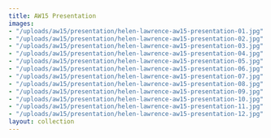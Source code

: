 ```yaml
---
title: AW15 Presentation
images:
- "/uploads/aw15/presentation/helen-lawrence-aw15-presentation-01.jpg"
- "/uploads/aw15/presentation/helen-lawrence-aw15-presentation-02.jpg"
- "/uploads/aw15/presentation/helen-lawrence-aw15-presentation-03.jpg"
- "/uploads/aw15/presentation/helen-lawrence-aw15-presentation-04.jpg"
- "/uploads/aw15/presentation/helen-lawrence-aw15-presentation-05.jpg"
- "/uploads/aw15/presentation/helen-lawrence-aw15-presentation-06.jpg"
- "/uploads/aw15/presentation/helen-lawrence-aw15-presentation-07.jpg"
- "/uploads/aw15/presentation/helen-lawrence-aw15-presentation-08.jpg"
- "/uploads/aw15/presentation/helen-lawrence-aw15-presentation-09.jpg"
- "/uploads/aw15/presentation/helen-lawrence-aw15-presentation-10.jpg"
- "/uploads/aw15/presentation/helen-lawrence-aw15-presentation-11.jpg"
- "/uploads/aw15/presentation/helen-lawrence-aw15-presentation-12.jpg"
layout: collection
---
```



